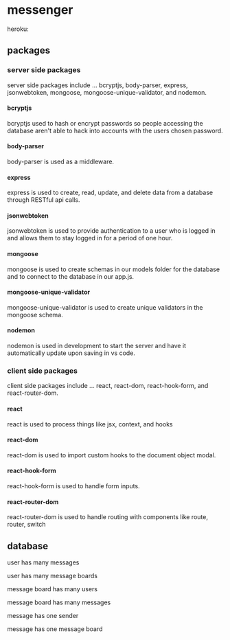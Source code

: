
# messenger

heroku: 

## packages


### server side packages 
server side packages include ... bcryptjs, body-parser, express, jsonwebtoken, mongoose, mongoose-unique-validator, and nodemon.

#### bcryptjs

bcryptjs used to hash or encrypt passwords so people accessing the database aren't able to hack into accounts with the users chosen password.

#### body-parser

body-parser is used as a middleware.

#### express

express is used to create, read, update, and delete data from a database through RESTful api calls.

#### jsonwebtoken

jsonwebtoken is used to provide authentication to a user who is logged in and allows them to stay logged in for a period of one hour.

#### mongoose 

mongoose is used to create schemas in our models folder for the database and to connect to the database in our app.js.

#### mongoose-unique-validator

mongoose-unique-validator is used to create unique validators in the mongoose schema.

#### nodemon

nodemon is used in development to start the server and have it automatically update upon saving in vs code.


### client side packages
client side packages include ... react, react-dom, react-hook-form, and react-router-dom.

#### react

react is used to process things like jsx, context, and hooks

#### react-dom

react-dom is used to import custom hooks to the document object modal.

#### react-hook-form

react-hook-form is used to handle form inputs.

#### react-router-dom

react-router-dom is used to handle routing with components like route, router, switch

## database

user has many messages

user has many message boards

message board has many users

message board has many messages

message has one sender

message has one message board



